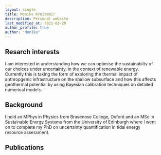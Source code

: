 ```yaml
---
layout: single
title: Monika Kreitmair
description: Personal website
last_modified_at: 2021-03-29
author_profile: true
author: "Monika"
---
```


## Resarch interests

I am interested in understanding how we can optimise the sustainabilty of our choices under uncertainty, in the context of renewable energy. Currently this is taking the form of exploring the thermal impact of anthropgenic infrastructure on the shallow subsurface and how this affects geothermal potential by using Bayesian calibration techniques on detailed numerical models.


## Background

I hold an MPhys in Physics from Brasenose College, Oxford and an MSc in Sustainable Energy Systems from the University of Edinburgh where I went on to complete my PhD on uncertainty quantification in tidal energy resource assessment.

## Publications


